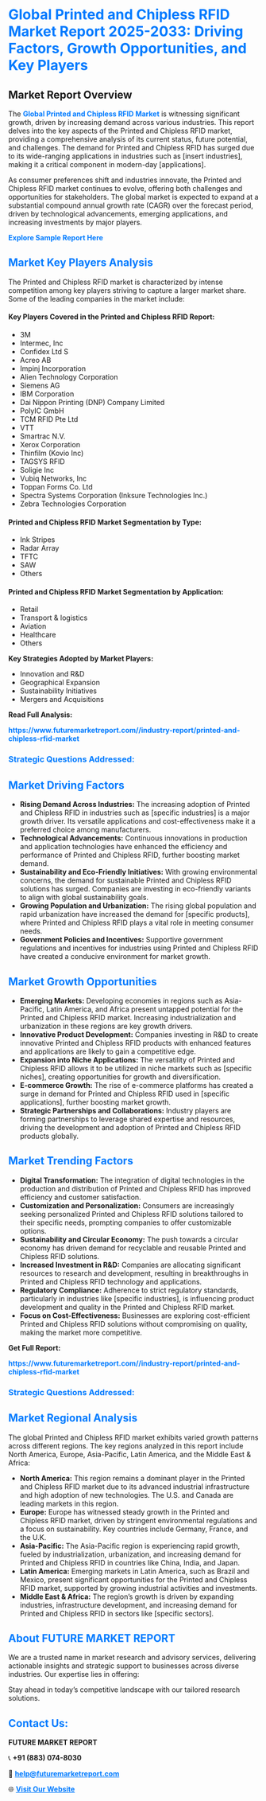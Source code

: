 <h1 style="color: #007BFF;">Global Printed and Chipless RFID Market Report 2025-2033: Driving Factors, Growth Opportunities, and Key Players</h1>

<section id="overview">
<h2>Market Report Overview</h2>
<p>The <a href="https://www.futuremarketreport.com//industry-report/printed-and-chipless-rfid-market" style="color: #007BFF; text-decoration: none;"><strong>Global Printed and Chipless RFID Market</strong></a> is witnessing significant growth, driven by increasing demand across various industries. This report delves into the key aspects of the Printed and Chipless RFID market, providing a comprehensive analysis of its current status, future potential, and challenges. The demand for Printed and Chipless RFID has surged due to its wide-ranging applications in industries such as [insert industries], making it a critical component in modern-day [applications].</p>
<p>As consumer preferences shift and industries innovate, the Printed and Chipless RFID market continues to evolve, offering both challenges and opportunities for stakeholders. The global market is expected to expand at a substantial compound annual growth rate (CAGR) over the forecast period, driven by technological advancements, emerging applications, and increasing investments by major players.</p>
</section>

<section id="overview">
<p><a href="https://www.futuremarketreport.com//request-sample/reportId=82174" style="color: #007BFF; text-decoration: none;"><strong>Explore Sample Report Here</strong></a></p>
</section>

<section id="key-players">
<h2 style="color: #007BFF;">Market Key Players Analysis</h2>
<p>The Printed and Chipless RFID market is characterized by intense competition among key players striving to capture a larger market share. Some of the leading companies in the market include:</p>
<h4>Key Players Covered in the Printed and Chipless RFID Report:</h4>
<ul><li>3M</li><li>Intermec, Inc</li><li>Confidex Ltd S</li><li>Acreo AB</li><li>Impinj Incorporation</li><li>Alien Technology Corporation</li><li>Siemens AG</li><li>IBM Corporation</li><li>Dai Nippon Printing (DNP) Company Limited</li><li>PolyIC GmbH</li><li>TCM RFID Pte Ltd</li><li>VTT</li><li>Smartrac N.V.</li><li>Xerox Corporation</li><li>Thinfilm (Kovio Inc)</li><li>TAGSYS RFID</li><li>Soligie Inc</li><li>Vubiq Networks, Inc</li><li>Toppan Forms Co. Ltd</li><li>Spectra Systems Corporation (Inksure Technologies Inc.)</li><li>Zebra Technologies Corporation</li></ul>
<h4>Printed and Chipless RFID Market Segmentation by Type:</h4>
<ul><li>Ink Stripes</li><li>Radar Array</li><li>TFTC</li><li>SAW</li><li>Others</li></ul>

<h4>Printed and Chipless RFID Market Segmentation by Application:</h4>
<ul><li>Retail</li><li>Transport &amp; logistics</li><li>Aviation</li><li>Healthcare</li><li>Others</li></ul>
<p><strong>Key Strategies Adopted by Market Players:</strong></p>
<ul>
<li>Innovation and R&D</li>
<li>Geographical Expansion</li>
<li>Sustainability Initiatives</li>
<li>Mergers and Acquisitions</li>
</ul>
</section>

<section>
<p><strong>Read Full Analysis: </strong></p><a href="https://www.futuremarketreport.com//industry-report/printed-and-chipless-rfid-market" style="color: #007BFF; text-decoration: none;"><strong>https://www.futuremarketreport.com//industry-report/printed-and-chipless-rfid-market</strong></a>
<h3 style="color: #007BFF;">Strategic Questions Addressed:</h3>
</section>

<section id="driving-factors">
<h2 style="color: #007BFF;">Market Driving Factors</h2>
<ul>
<li><strong>Rising Demand Across Industries:</strong> The increasing adoption of Printed and Chipless RFID in industries such as [specific industries] is a major growth driver. Its versatile applications and cost-effectiveness make it a preferred choice among manufacturers.</li>
<li><strong>Technological Advancements:</strong> Continuous innovations in production and application technologies have enhanced the efficiency and performance of Printed and Chipless RFID, further boosting market demand.</li>
<li><strong>Sustainability and Eco-Friendly Initiatives:</strong> With growing environmental concerns, the demand for sustainable Printed and Chipless RFID solutions has surged. Companies are investing in eco-friendly variants to align with global sustainability goals.</li>
<li><strong>Growing Population and Urbanization:</strong> The rising global population and rapid urbanization have increased the demand for [specific products], where Printed and Chipless RFID plays a vital role in meeting consumer needs.</li>
<li><strong>Government Policies and Incentives:</strong> Supportive government regulations and incentives for industries using Printed and Chipless RFID have created a conducive environment for market growth.</li>
</ul>
</section>

<section id="growth-opportunities">
<h2 style="color: #007BFF;">Market Growth Opportunities</h2>
<ul>
<li><strong>Emerging Markets:</strong> Developing economies in regions such as Asia-Pacific, Latin America, and Africa present untapped potential for the Printed and Chipless RFID market. Increasing industrialization and urbanization in these regions are key growth drivers.</li>
<li><strong>Innovative Product Development:</strong> Companies investing in R&D to create innovative Printed and Chipless RFID products with enhanced features and applications are likely to gain a competitive edge.</li>
<li><strong>Expansion into Niche Applications:</strong> The versatility of Printed and Chipless RFID allows it to be utilized in niche markets such as [specific niches], creating opportunities for growth and diversification.</li>
<li><strong>E-commerce Growth:</strong> The rise of e-commerce platforms has created a surge in demand for Printed and Chipless RFID used in [specific applications], further boosting market growth.</li>
<li><strong>Strategic Partnerships and Collaborations:</strong> Industry players are forming partnerships to leverage shared expertise and resources, driving the development and adoption of Printed and Chipless RFID products globally.</li>
</ul>
</section>

<section id="trending-factors">
<h2 style="color: #007BFF;">Market Trending Factors</h2>
<ul>
<li><strong>Digital Transformation:</strong> The integration of digital technologies in the production and distribution of Printed and Chipless RFID has improved efficiency and customer satisfaction.</li>
<li><strong>Customization and Personalization:</strong> Consumers are increasingly seeking personalized Printed and Chipless RFID solutions tailored to their specific needs, prompting companies to offer customizable options.</li>
<li><strong>Sustainability and Circular Economy:</strong> The push towards a circular economy has driven demand for recyclable and reusable Printed and Chipless RFID solutions.</li>
<li><strong>Increased Investment in R&D:</strong> Companies are allocating significant resources to research and development, resulting in breakthroughs in Printed and Chipless RFID technology and applications.</li>
<li><strong>Regulatory Compliance:</strong> Adherence to strict regulatory standards, particularly in industries like [specific industries], is influencing product development and quality in the Printed and Chipless RFID market.</li>
<li><strong>Focus on Cost-Effectiveness:</strong> Businesses are exploring cost-efficient Printed and Chipless RFID solutions without compromising on quality, making the market more competitive.</li>
</ul>
</section>

<section>
<p><strong>Get Full Report: </strong></p><a href="https://www.futuremarketreport.com//industry-report/printed-and-chipless-rfid-market" style="color: #007BFF; text-decoration: none;"><strong>https://www.futuremarketreport.com//industry-report/printed-and-chipless-rfid-market</strong></a>
<h3 style="color: #007BFF;">Strategic Questions Addressed:</h3>
</section>


<section id="regional-analysis">
<h2 style="color: #007BFF;">Market Regional Analysis</h2>
<p>The global Printed and Chipless RFID market exhibits varied growth patterns across different regions. The key regions analyzed in this report include North America, Europe, Asia-Pacific, Latin America, and the Middle East & Africa:</p>
<ul>
<li><strong>North America:</strong> This region remains a dominant player in the Printed and Chipless RFID market due to its advanced industrial infrastructure and high adoption of new technologies. The U.S. and Canada are leading markets in this region.</li>
<li><strong>Europe:</strong> Europe has witnessed steady growth in the Printed and Chipless RFID market, driven by stringent environmental regulations and a focus on sustainability. Key countries include Germany, France, and the U.K.</li>
<li><strong>Asia-Pacific:</strong> The Asia-Pacific region is experiencing rapid growth, fueled by industrialization, urbanization, and increasing demand for Printed and Chipless RFID in countries like China, India, and Japan.</li>
<li><strong>Latin America:</strong> Emerging markets in Latin America, such as Brazil and Mexico, present significant opportunities for the Printed and Chipless RFID market, supported by growing industrial activities and investments.</li>
<li><strong>Middle East & Africa:</strong> The region’s growth is driven by expanding industries, infrastructure development, and increasing demand for Printed and Chipless RFID in sectors like [specific sectors].</li>
</ul>
</section>

<footer>
<h2 style="color: #007BFF;">About FUTURE MARKET REPORT</h2>
<p>We are a trusted name in market research and advisory services, delivering actionable insights and strategic support to businesses across diverse industries. Our expertise lies in offering:</p>

<p>Stay ahead in today’s competitive landscape with our tailored research solutions.</p>

<h2 style="color: #007BFF;">Contact Us:</h2>
<p><strong>FUTURE MARKET REPORT</strong></p>
<p>📞 <strong>+91 (883) 074-8030</strong></p>
<p>📧 <strong><a href="mailto:help@futuremarketreport.com" style="color: #007BFF;">help@futuremarketreport.com</a></strong></p>
<p>🌐 <strong><a href="https://www.futuremarketreport.com/" style="color: #007BFF;">Visit Our Website</a></strong></p>
</footer>